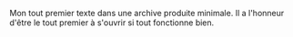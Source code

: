 Mon tout premier texte dans une archive produite minimale. Il a l'honneur d'être le tout premier à s'ouvrir si tout fonctionne bien.